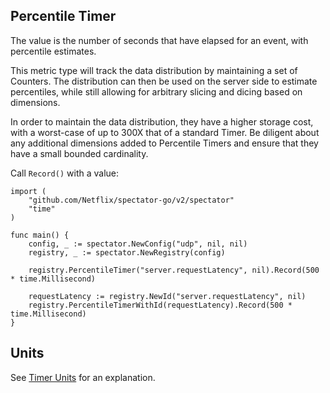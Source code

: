 ## Percentile Timer

The value is the number of seconds that have elapsed for an event, with percentile estimates.

This metric type will track the data distribution by maintaining a set of Counters. The
distribution can then be used on the server side to estimate percentiles, while still
allowing for arbitrary slicing and dicing based on dimensions.

In order to maintain the data distribution, they have a higher storage cost, with a worst-case of
up to 300X that of a standard Timer. Be diligent about any additional dimensions added to Percentile
Timers and ensure that they have a small bounded cardinality.

Call `Record()` with a value:

```golang
import (
	"github.com/Netflix/spectator-go/v2/spectator"
	"time"
)

func main() {
	config, _ := spectator.NewConfig("udp", nil, nil)
	registry, _ := spectator.NewRegistry(config)

	registry.PercentileTimer("server.requestLatency", nil).Record(500 * time.Millisecond)

	requestLatency := registry.NewId("server.requestLatency", nil)
	registry.PercentileTimerWithId(requestLatency).Record(500 * time.Millisecond)
}
```

## Units

See [Timer Units](timer.md#units) for an explanation.
